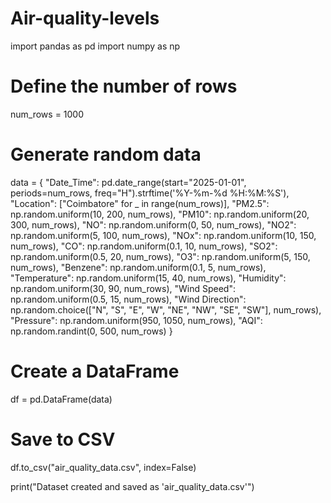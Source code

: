 # Air-quality-levels
import pandas as pd
import numpy as np

# Define the number of rows
num_rows = 1000

# Generate random data
data = {
    "Date_Time": pd.date_range(start="2025-01-01", periods=num_rows, freq="H").strftime('%Y-%m-%d %H:%M:%S'),
    "Location": ["Coimbatore" for _ in range(num_rows)],
    "PM2.5": np.random.uniform(10, 200, num_rows),
    "PM10": np.random.uniform(20, 300, num_rows),
    "NO": np.random.uniform(0, 50, num_rows),
    "NO2": np.random.uniform(5, 100, num_rows),
    "NOx": np.random.uniform(10, 150, num_rows),
    "CO": np.random.uniform(0.1, 10, num_rows),
    "SO2": np.random.uniform(0.5, 20, num_rows),
    "O3": np.random.uniform(5, 150, num_rows),
    "Benzene": np.random.uniform(0.1, 5, num_rows),
    "Temperature": np.random.uniform(15, 40, num_rows),
    "Humidity": np.random.uniform(30, 90, num_rows),
    "Wind Speed": np.random.uniform(0.5, 15, num_rows),
    "Wind Direction": np.random.choice(["N", "S", "E", "W", "NE", "NW", "SE", "SW"], num_rows),
    "Pressure": np.random.uniform(950, 1050, num_rows),
    "AQI": np.random.randint(0, 500, num_rows)
}

# Create a DataFrame
df = pd.DataFrame(data)

# Save to CSV
df.to_csv("air_quality_data.csv", index=False)

print("Dataset created and saved as 'air_quality_data.csv'")
